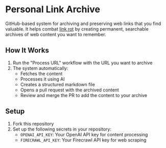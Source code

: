 # Personal Link Archive

GitHub-based system for archiving and preserving web links that you find valuable. It helps combat [link rot](https://en.wikipedia.org/wiki/Link_rot) by creating permanent, searchable archives of web content you want to remember.

## How It Works

1. Run the "Process URL" workflow with the URL you want to archive
2. The system automatically:
   - Fetches the content
   - Processes it using AI
   - Creates a structured markdown file
   - Opens a pull request with the archived content
   - Review and merge the PR to add the content to your archive

## Setup

1. Fork this repository
2. Set up the following secrets in your repository:
   - `OPENAI_API_KEY`: Your OpenAI API key for content processing
   - `FIRECRAWL_API_KEY`: Your Firecrawl API key for web scraping